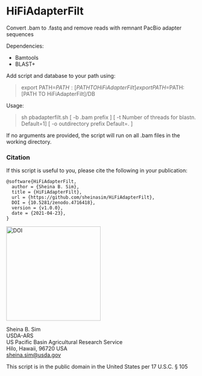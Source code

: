 # HiFiAdapterFilt
Convert .bam to .fastq and remove reads with remnant PacBio adapter sequences  

Dependencies:

* Bamtools 
* BLAST+

Add script and database to your path using:  

> export PATH=$PATH:[PATH TO HiFiAdapterFilt]  
> export PATH=$PATH:[PATH TO HiFiAdapterFilt]/DB  

Usage:  
> sh pbadapterfilt.sh [ -b .bam prefix ] [ -t Number of threads for blastn. Default=1] [ -o outdirectory prefix Default=. ]  

If no arguments are provided, the script will run on all .bam files in the working directory.

### Citation

If this script is useful to you, please cite the following in your publication:

```
@software{HiFiAdapterFilt,
  author = {Sheina B. Sim},
  title = {HiFiAdapterFilt},
  url = {https://github.com/sheinasim/HiFiAdapterFilt},
  DOI = {10.5281/zenodo.4716418},
  version = {v1.0.0},
  date = {2021-04-23},
}
```

<a href="https://doi.org/10.5281/zenodo.4716418"><img src="https://github.com/sheinasim/HiFiAdapterFilt/blob/master/zenodo.4716418.png" width="250" title="HiFiAdapterFilt DOI" alt="DOI"></a>

Sheina B. Sim  
USDA-ARS  
US Pacific Basin Agricultural Research Service  
Hilo, Hawaii, 96720 USA  
sheina.sim@usda.gov  

This script is in the public domain in the United States per 17 U.S.C. § 105

